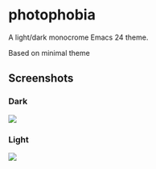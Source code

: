 # photophobia

A light/dark monocrome Emacs 24 theme.

Based on minimal theme

## Screenshots

### Dark

![](https://github.com/fmeyer/photophobia-theme/raw/master/screenshots/photophobia.png)

### Light

![](https://github.com/fmeyer/photophobia-theme/raw/master/screenshots/photophobia-light.png)

